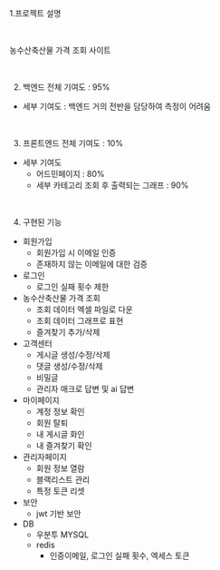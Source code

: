 
1.프로젝트 설명

<br/>

농수산축산물 가격 조회 사이트

<br/>

2. 백엔드 전체 기여도 : 95%
- 세부 기여도 : 백엔드 거의 전반을 담당하여 측정이 어려움

<br/>

3. 프론트엔드 전체 기여도 : 10%
- 세부 기여도
   - 어드민페이지 : 80%
   - 세부 카테고리 조회 후 출력되는 그래프 : 90%

<br/>

4. 구현된 기능
- 회원가입
    - 회원가입 시 이메일 인증
    - 존재하지 않는 이메일에 대한 검증
- 로그인
    - 로그인 실패 횟수 제한
- 농수산축산물 가격 조회
    - 조회 데이터 엑셀 파일로 다운
    - 조회 데이터 그래프로 표현
    - 즐겨찾기 추가/삭제
- 고객센터
    - 게시글 생성/수정/삭제
    - 댓글 생성/수정/삭제
    - 비밀글
    - 관리자 매크로 답변 및 ai 답변
- 마이페이지
    - 계정 정보 확인
    - 회원 탈퇴
    - 내 게시글 화인
    - 내 즐겨찾기 확인
- 관리자페이지
    - 회원 정보 열람
    - 블랙리스트 관리
    - 특정 토큰 리셋
- 보안
    - jwt 기반 보안
- DB
    - 우분투 MYSQL
    - redis
        - 인증이메일, 로그인 실패 횟수, 엑세스 토큰
